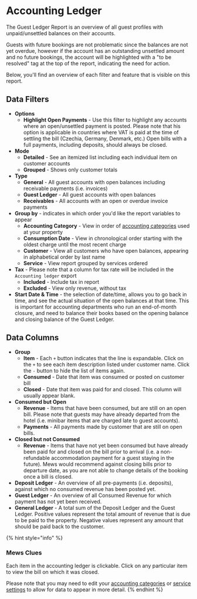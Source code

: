 # Accounting Ledger

The Guest Ledger Report is an overview of all guest profiles with unpaid/unsettled balances on their accounts.

Guests with future bookings are not problematic since the balances are not yet overdue, however if the account has an outstanding unsettled amount and no future bookings, the account will be highlighted with a "to be resolved" tag at the top of the report, indicating the need for action.

Below, you'll find an overview of each filter and feature that is visible on this report.

## Data Filters

* **Options**
  * **Highlight Open Payments** - Use this filter to highlight any accounts where an open/unsettled payment is posted. Please note that his option is applicable in countries where VAT is paid at the time of settling the bill \(Czechia, Germany, Denmark, etc.\) Open bills with a full payments, including deposits, should always be closed. 
* **Mode**
  * **Detailed** - See an itemized list including each individual item on customer accounts
  * **Grouped** - Shows only customer totals
* **Type**
  * **General** - All guest accounts with open balances including receivable payments \(i.e. invoices\)
  * **Guest Ledger** - All guest accounts with open balances
  * **Receivables** - All accounts with an open or overdue invoice payments
* **Group by** - indicates in which order you'd like the report variables to appear
  * **Accounting Category** - View in order of [accounting categories](https://mews-systems.gitbook.io/guide/commander/settings/finance-settings/accounting-categories) used at your property
  * **Consumption Date** - View in chronological order starting with the oldest charge until the most recent charge
  * **Customer** - View all customers who have open balances, appearing in alphabetical order by last name
  * **Service** - View report grouped by services ordered 
* **Tax** - Please note that a column for tax rate will be included in the `Accounting ledger` export
  * **Included** - Include tax in report
  * **Excluded** - View only revenue, without tax
* **Start Date & Time** - the selection of date/time, allows you to go back in time, and see the actual situation of the open balances at that time. This is important for accounting departments who run an end-of-month closure, and need to balance their books based on the opening balance and closing balance of the Guest Ledger.

## Data Columns

* **Group**
  * **Item** - Each `+` button indicates that the line is expandable. Click on the `+` to see each item description listed under customer name. Click the `-` button to hide the list of items again. 
  * **Consumed** - Date that item was consumed or posted on customer bill
  * **Closed** - Date that item was paid for and closed. This column will usually appear blank.
* **Consumed but Open**
  * **Revenue** - Items that have been consumed, but are still on an open bill. Please note that guests may have already departed from the hotel \(i.e. minibar items that are charged late to guest accounts\).
  * **Payments** - All payments made by customer that are still on open bills.
* **Closed but not Consumed**
  * **Revenue** - Items that have not yet been consumed but have already been paid for and closed on the bill prior to arrival \(i.e. a non-refundable accommodation payment for a guest staying in the future\). Mews would recommend against closing bills prior to departure date, as you are not able to change details of the booking once a bill is closed.
* **Deposit Ledger** - An overview of all pre-payments \(i.e. deposits\), against which no consumed revenue has been posted yet.
* **Guest Ledger** - An overview of all Consumed Revenue for which payment has not yet been received.
* **General Ledger** - A total sum of the Deposit Ledger and the Guest Ledger. Positive values represent the total amount of revenue that is due to be paid to the property. Negative values represent any amount that should be paid back to the customer.

{% hint style="info" %}
### Mews Clues

Each item in the accounting ledger is clickable. Click on any particular item to view the bill on which it was closed. 

Please note that you may need to edit your [accounting categories](https://mews-systems.gitbook.io/guide/commander/settings/finance-settings/accounting-categories) or [service settings](https://mews-systems.gitbook.io/guide/commander/settings/sales-settings/services) to allow for data to appear in more detail. 
{% endhint %}

